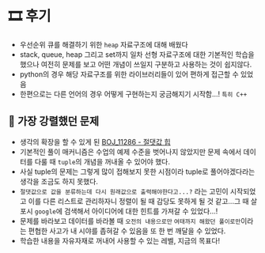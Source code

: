 # 🎞 후기
- 우선순위 큐를 해결하기 위한 `heap` 자료구조에 대해 배웠다
- stack, queue, heap 그리고 set까지 일차 선형 자료구조에 대한 기본적인 학습을 했으나 여전히 문제를 보고 어떤 개념이 쓰일지 구분하고 사용하는 것이 쉽지않다.
- python의 경우 해당 자료구조를 위한 라이브러리들이 있어 편하게 접근할 수 있었음
- 한편으로는 다른 언어의 경우 어떻게 구현하는지 궁금해지기 시작함...! `특히 C++`

## 💎 가장 강렬했던 문제
- 생각의 확장을 할 수 있게 된 [BOJ_11286 - 절댓값 힙](./BOJ_11286.py)
- 기본적인 풀이 매커니즘은 수업의 예제 수준을 벗어나지 않았지만 문제 속에서 데이터를 다룰 때 `tuple`의 개념을 꺼내올 수 있어야 했다.
- 사실 tuple의 문제는 그렇게 많이 접해보지 못한 시점이라 tuple로 풀어야겠다라는 생각을 조금도 하지 못했다.
- `절댓값으로 값을 분류하는데 다시 원래값으로 출력해야한다고...?` 라는 고민이 시작되었고 이를 다른 리스트로 관리하자니 정렬이 될 때 감당도 못하게 될 것 같고...그 때 살포시 `google`에 검색해서 아이디어에 대한 힌트를 가져갈 수 있었다...!
- 문제를 바라보고 데이터를 바라볼 때 `오전의 내용으로만` `여태까지 해왔던 풀이로만`이라는 편협한 사고가 내 시야를 좁혀갈 수 있음을 또 한 번 깨달을 수 있었다. 
- 학습한 내용을 자유자재로 꺼내어 사용할 수 있는 레벨, 지금의 목표다!